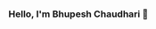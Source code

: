 ### Hello, I'm Bhupesh Chaudhari 👋

<!--
**BhupeshChaudhari/BhupeshChaudhari** is a ✨ _special_ ✨ repository because its `README.md` (this file) appears on your GitHub profile.

Here are some ideas to get you started:

- 🔭 I’m currently working on ...
- 🌱 I’m currently learning Deep Learning
- 💬 Ask me about Machine Learning, Django
- 📫 How to reach me: Linkedin : https://www.linkedin.com/in/bhupesh19
- 😄 Pronouns: He/His
